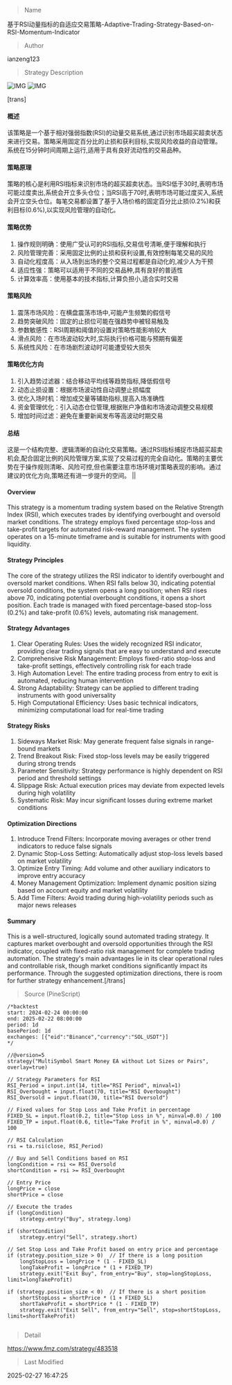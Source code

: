 
> Name

基于RSI动量指标的自适应交易策略-Adaptive-Trading-Strategy-Based-on-RSI-Momentum-Indicator

> Author

ianzeng123

> Strategy Description

![IMG](https://www.fmz.com/upload/asset/2d8a58eec47c3d2c4a861.png)
![IMG](https://www.fmz.com/upload/asset/2d7f315021c7ac4f1f628.png)




[trans]
#### 概述
该策略是一个基于相对强弱指数(RSI)的动量交易系统,通过识别市场超买超卖状态来进行交易。策略采用固定百分比的止损和获利目标,实现风险收益的自动管理。系统在15分钟时间周期上运行,适用于具有良好流动性的交易品种。

#### 策略原理
策略的核心是利用RSI指标来识别市场的超买超卖状态。当RSI低于30时,表明市场可能过度卖出,系统会开立多头仓位；当RSI高于70时,表明市场可能过度买入,系统会开立空头仓位。每笔交易都设置了基于入场价格的固定百分比止损(0.2%)和获利目标(0.6%),以实现风险管理的自动化。

#### 策略优势
1. 操作规则明确：使用广受认可的RSI指标,交易信号清晰,便于理解和执行
2. 风险管理完善：采用固定比例的止损和获利设置,有效控制每笔交易的风险
3. 自动化程度高：从入场到出场的整个交易过程都是自动化的,减少人为干预
4. 适应性强：策略可以适用于不同的交易品种,具有良好的普适性
5. 计算效率高：使用基本的技术指标,计算负担小,适合实时交易

#### 策略风险
1. 震荡市场风险：在横盘震荡市场中,可能产生频繁的假信号
2. 趋势突破风险：固定的止损位可能在强趋势中被轻易触及
3. 参数敏感性：RSI周期和阈值的设置对策略性能影响较大
4. 滑点风险：在市场波动较大时,实际执行价格可能与预期有偏差
5. 系统性风险：在市场剧烈波动时可能遭受较大损失

#### 策略优化方向
1. 引入趋势过滤器：结合移动平均线等趋势指标,降低假信号
2. 动态止损设置：根据市场波动性自动调整止损幅度
3. 优化入场时机：增加成交量等辅助指标,提高入场准确性
4. 资金管理优化：引入动态仓位管理,根据账户净值和市场波动调整交易规模
5. 增加时间过滤：避免在重要新闻发布等高波动时期交易

#### 总结
这是一个结构完整、逻辑清晰的自动化交易策略。通过RSI指标捕捉市场超买超卖机会,配合固定比例的风险管理方案,实现了交易过程的完全自动化。策略的主要优势在于操作规则清晰、风险可控,但也需要注意市场环境对策略表现的影响。通过建议的优化方向,策略还有进一步提升的空间。 || 

#### Overview
This strategy is a momentum trading system based on the Relative Strength Index (RSI), which executes trades by identifying overbought and oversold market conditions. The strategy employs fixed percentage stop-loss and take-profit targets for automated risk-reward management. The system operates on a 15-minute timeframe and is suitable for instruments with good liquidity.

#### Strategy Principles
The core of the strategy utilizes the RSI indicator to identify overbought and oversold market conditions. When RSI falls below 30, indicating potential oversold conditions, the system opens a long position; when RSI rises above 70, indicating potential overbought conditions, it opens a short position. Each trade is managed with fixed percentage-based stop-loss (0.2%) and take-profit (0.6%) levels, automating risk management.

#### Strategy Advantages
1. Clear Operating Rules: Uses the widely recognized RSI indicator, providing clear trading signals that are easy to understand and execute
2. Comprehensive Risk Management: Employs fixed-ratio stop-loss and take-profit settings, effectively controlling risk for each trade
3. High Automation Level: The entire trading process from entry to exit is automated, reducing human intervention
4. Strong Adaptability: Strategy can be applied to different trading instruments with good universality
5. High Computational Efficiency: Uses basic technical indicators, minimizing computational load for real-time trading

#### Strategy Risks
1. Sideways Market Risk: May generate frequent false signals in range-bound markets
2. Trend Breakout Risk: Fixed stop-loss levels may be easily triggered during strong trends
3. Parameter Sensitivity: Strategy performance is highly dependent on RSI period and threshold settings
4. Slippage Risk: Actual execution prices may deviate from expected levels during high volatility
5. Systematic Risk: May incur significant losses during extreme market conditions

#### Optimization Directions
1. Introduce Trend Filters: Incorporate moving averages or other trend indicators to reduce false signals
2. Dynamic Stop-Loss Setting: Automatically adjust stop-loss levels based on market volatility
3. Optimize Entry Timing: Add volume and other auxiliary indicators to improve entry accuracy
4. Money Management Optimization: Implement dynamic position sizing based on account equity and market volatility
5. Add Time Filters: Avoid trading during high-volatility periods such as major news releases

#### Summary
This is a well-structured, logically sound automated trading strategy. It captures market overbought and oversold opportunities through the RSI indicator, coupled with fixed-ratio risk management for complete trading automation. The strategy's main advantages lie in its clear operational rules and controllable risk, though market conditions significantly impact its performance. Through the suggested optimization directions, there is room for further strategy enhancement.[/trans]



> Source (PineScript)

``` pinescript
/*backtest
start: 2024-02-24 00:00:00
end: 2025-02-22 08:00:00
period: 1d
basePeriod: 1d
exchanges: [{"eid":"Binance","currency":"SOL_USDT"}]
*/

//@version=5
strategy("MultiSymbol Smart Money EA without Lot Sizes or Pairs", overlay=true)

// Strategy Parameters for RSI
RSI_Period = input.int(14, title="RSI Period", minval=1)
RSI_Overbought = input.float(70, title="RSI Overbought")
RSI_Oversold = input.float(30, title="RSI Oversold")

// Fixed values for Stop Loss and Take Profit in percentage
FIXED_SL = input.float(0.2, title="Stop Loss in %", minval=0.0) / 100
FIXED_TP = input.float(0.6, title="Take Profit in %", minval=0.0) / 100

// RSI Calculation
rsi = ta.rsi(close, RSI_Period)

// Buy and Sell Conditions based on RSI
longCondition = rsi <= RSI_Oversold
shortCondition = rsi >= RSI_Overbought

// Entry Price
longPrice = close
shortPrice = close

// Execute the trades
if (longCondition)
    strategy.entry("Buy", strategy.long)

if (shortCondition)
    strategy.entry("Sell", strategy.short)

// Set Stop Loss and Take Profit based on entry price and percentage
if (strategy.position_size > 0)  // If there is a long position
    longStopLoss = longPrice * (1 - FIXED_SL)
    longTakeProfit = longPrice * (1 + FIXED_TP)
    strategy.exit("Exit Buy", from_entry="Buy", stop=longStopLoss, limit=longTakeProfit)

if (strategy.position_size < 0)  // If there is a short position
    shortStopLoss = shortPrice * (1 + FIXED_SL)
    shortTakeProfit = shortPrice * (1 - FIXED_TP)
    strategy.exit("Exit Sell", from_entry="Sell", stop=shortStopLoss, limit=shortTakeProfit)


```

> Detail

https://www.fmz.com/strategy/483518

> Last Modified

2025-02-27 16:47:25
